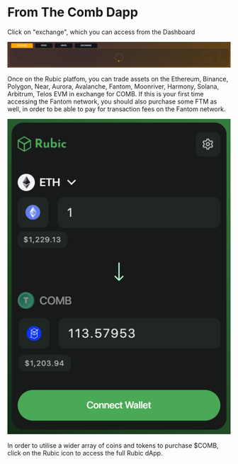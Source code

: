 # From The Comb Dapp

Click on "exchange", which you can access from the Dashboard

![](<../../.gitbook/assets/Untitled (5).png>)

Once on the Rubic platfom, you can trade assets on the Ethereum, Binance, Polygon, Near, Aurora, Avalanche, Fantom, Moonriver, Harmony, Solana, Arbitrum, Telos EVM in exchange for COMB. If this is your first time accessing the Fantom network, you should also purchase some FTM as well, in order to be able to pay for transaction fees on the Fantom network.

![](<../../.gitbook/assets/Untitled (3).png>)

In order to utilise a wider array of coins and tokens to purchase $COMB, click on the Rubic icon to access the full Rubic dApp.
